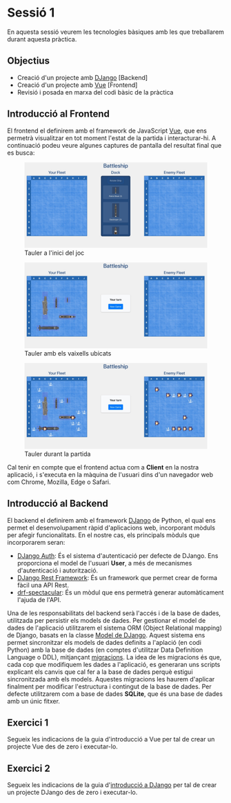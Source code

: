# Sessió 1

En aquesta sessió veurem les tecnologíes bàsiques amb les que treballarem durant aquesta pràctica.

## Objectius

- Creació d'un projecte amb [DJango](https://www.djangoproject.com/) [Backend]
- Creació d'un projecte amb [Vue](https://vuejs.org/) [Frontend]
- Revisió i posada en marxa del codi bàsic de la pràctica

## Introducció al Frontend

El frontend el definirem amb el framework de JavaScript [Vue](https://vuejs.org/), que ens permetrà visualitzar en tot moment l'estat de la partida i interacturar-hi. A continuació
podeu veure algunes captures de pantalla del resultat final que es busca:

<figure>
  <img
  src="../Images/front_result_1.jpeg"
  alt="Tauler Inicial.">
  <figcaption>Tauler a l'inici del joc</figcaption>
</figure>
<figure>
  <img
  src="../Images/front_result_2.jpeg"
  alt="Tauler amb els vaixells ubicats.">
  <figcaption>Tauler amb els vaixells ubicats</figcaption>
</figure>
<figure>
  <img
  src="../Images/front_result_3.jpeg"
  alt="Tauler durant la partida.">
  <figcaption>Tauler durant la partida</figcaption>
</figure>

Cal tenir en compte que el frontend actua com a **Client** en la nostra aplicació, i s'executa en la màquina de l'usuari dins d'un navegador web com Chrome, Mozilla, Edge o Safari.

## Introducció al Backend

El backend el definirem amb el framework [DJango](https://www.djangoproject.com/) de Python, el qual ens permet el
desenvolupament ràpid d'aplicacions web, incorporant mòduls per afegir funcionalitats. En el nostre cas, els principals
mòduls que incorporarem seran:

- [DJango Auth](https://docs.djangoproject.com/en/5.1/topics/auth/): És el sistema d'autenticació per defecte de DJango. Ens proporciona el model de l'usuari **User**, a més de mecanismes d'autenticació i autorització.
- [DJango Rest Framework](https://www.django-rest-framework.org/): És un framework que permet crear de forma fàcil una API Rest.
- [drf-spectacular](https://drf-spectacular.readthedocs.io/en/latest/): És un mòdul que ens permetrà generar automàticament l'ajuda de l'API.

Una de les responsabilitats del backend serà l'accés i de la base de dades, utilitzada per persistir els models de dades. Per gestionar el model
de dades de l'aplicació utilitzarem el sistema ORM (Object Relational mapping) de Django, basats en la classe [Model de DJango](https://docs.djangoproject.com/en/5.1/topics/db/models/). Aquest
sistema ens permet sincronitzar els models de dades definits a l'aplació (en codi Python) amb la base de dades (en comptes d'utilitzar Data Definition Language o DDL), mitjançant [migracions](https://docs.djangoproject.com/en/5.1/topics/migrations/).
La idea de les migracions és que, cada cop que modifiquem les dades a l'aplicació, es generaran uns scripts explicant els canvis que cal fer a la base de dades perquè estigui
sincronitzada amb els models. Aquestes migracions les haurem d'aplicar finalment per modificar l'estructura i contingut de la base de dades. Per defecte utilitzarem com a base de dades
**SQLite**, que és una base de dades amb un únic fitxer.

## Exercici 1

Segueix les indicacions de la guia d'introducció a Vue per tal de crear un projecte Vue des de zero i executar-lo.

## Exercici 2

Segueix les indicacions de la guia d'[introducció a DJango](../Guies/inici_DJango.md) per tal de crear un projecte DJango des de zero i executar-lo.
